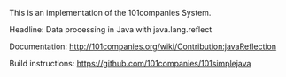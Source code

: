 This is an implementation of the 101companies System.

Headline: Data processing in Java with java.lang.reflect

Documentation: http://101companies.org/wiki/Contribution:javaReflection

Build instructions: https://github.com/101companies/101simplejava